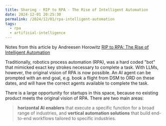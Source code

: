 ```yaml
---
title: Sharing - RIP to RPA - The Rise of Intelligent Automation
date: 2024-12-01 20:25:30
permalink: /2024/12/01/rpa-intelligent-automation
tags:
  - rpa
  - artificial-intelligence
---
```


Notes from this article by Andreesen Horowitz [RIP to RPA: The Rise of Intelligent Automation](https://a16z.com/rip-to-rpa-the-rise-of-intelligent-automation/)

Traditionally, robotics process automation (RPA), was a hard coded "bot" that mimicked exact key strokes necessary to complete a task. With LLMs, however, the original vision of RPA is now possible. An AI agent can be prompted with an end goal, e.g. book a flight from DSM to ORD on these dates, and will have the correct agents available to complete the task.

There is a large opportunity for startups in this space, because no existing product meets the original vision of RPA. There are two main areas:

> **horizontal AI enablers** that execute a specific function for a broad range of industries, and **vertical automation solutions** that build end-to-end workflows tailored to specific industries.

